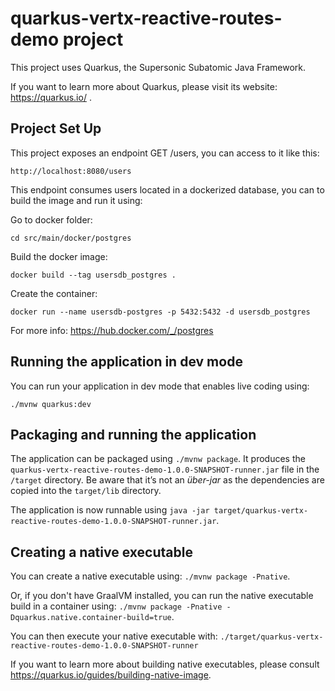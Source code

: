 # quarkus-vertx-reactive-routes-demo project

This project uses Quarkus, the Supersonic Subatomic Java Framework.

If you want to learn more about Quarkus, please visit its website: https://quarkus.io/ .


## Project Set Up

This project exposes an endpoint GET /users, you can access to it like this:
 ```
http://localhost:8080/users
```

This endpoint consumes users located in a dockerized database, you can to build the image and run it using:

Go to docker folder:
 ```
cd src/main/docker/postgres
```
Build the docker image:
 ```
docker build --tag usersdb_postgres .
```
Create the container:
 ```
docker run --name usersdb-postgres -p 5432:5432 -d usersdb_postgres
```

For more info:
https://hub.docker.com/_/postgres

## Running the application in dev mode

You can run your application in dev mode that enables live coding using:
```
./mvnw quarkus:dev
```

## Packaging and running the application

The application can be packaged using `./mvnw package`.
It produces the `quarkus-vertx-reactive-routes-demo-1.0.0-SNAPSHOT-runner.jar` file in the `/target` directory.
Be aware that it’s not an _über-jar_ as the dependencies are copied into the `target/lib` directory.

The application is now runnable using `java -jar target/quarkus-vertx-reactive-routes-demo-1.0.0-SNAPSHOT-runner.jar`.

## Creating a native executable

You can create a native executable using: `./mvnw package -Pnative`.

Or, if you don't have GraalVM installed, you can run the native executable build in a container using: `./mvnw package -Pnative -Dquarkus.native.container-build=true`.

You can then execute your native executable with: `./target/quarkus-vertx-reactive-routes-demo-1.0.0-SNAPSHOT-runner`

If you want to learn more about building native executables, please consult https://quarkus.io/guides/building-native-image.
